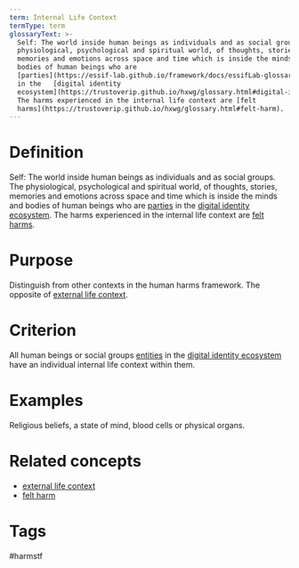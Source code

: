 ```yaml
---
term: Internal Life Context
termType: term
glossaryText: >-
  Self: The world inside human beings as individuals and as social groups.  The
  physiological, psychological and spiritual world, of thoughts, stories,
  memories and emotions across space and time which is inside the minds and
  bodies of human beings who are
  [parties](https://essif-lab.github.io/framework/docs/essifLab-glossary#party)
  in the   [digital identity
  ecosystem](https://trustoverip.github.io/hxwg/glossary.html#digital-identity-ecosystem). 
  The harms experienced in the internal life context are [felt
  harms](https://trustoverip.github.io/hxwg/glossary.html#felt-harm).
---
```

# Definition
Self: The world inside human beings as individuals and as social groups.  The physiological, psychological and spiritual world, of thoughts, stories, memories and emotions across space and time which is inside the minds and bodies of human beings who are [parties](https://essif-lab.github.io/framework/docs/essifLab-glossary#party) in the   [digital identity ecosystem](https://trustoverip.github.io/hxwg/glossary.html#digital-identity-ecosystem).  The harms experienced in the internal life context are [felt harms](https://trustoverip.github.io/hxwg/glossary.html#felt-harm).
# Purpose
Distinguish from other contexts in the human harms framework.  The opposite of [external life context](https://trustoverip.github.io/hxwg/glossary.html#external-life-context).
# Criterion
All human beings or social groups [entities]([https://essif-lab.github.io/framework/docs/essifLab-glossary#](https://essif-lab.github.io/framework/docs/essifLab-glossary#party)entity) in the [digital identity ecosystem](https://trustoverip.github.io/hxwg/glossary.html#digital-identity-ecosystem) have an individual internal life context within them.  
# Examples
Religious beliefs, a state of mind, blood cells or physical organs.


# Related concepts
* [external life context](https://trustoverip.github.io/hxwg/glossary.html#external-life-context)
* [felt harm](https://trustoverip.github.io/hxwg/glossary.html#felt-harm)
# Tags  
 #harmstf